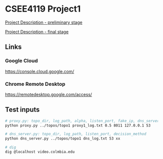 # CSEE4119 Project1

[Project Description - preliminary stage](https://docs.google.com/document/d/18YFVuQHE5dwW3Ue5-ktfpa5MmVE0ax4YKQr-tbDAwsY/edit#heading=h.k7og163d2a56)

[Project Description - final stage](https://docs.google.com/document/d/1anqMmGCMh6pzcxaMjMBWdeaXXtU62feKaL488p27mn0/edit#heading=h.k7og163d2a56)

## Links

### Google Cloud

<https://console.cloud.google.com/>

### Chrome Remote Desktop

<https://remotedesktop.google.com/access/>

## Test inputs

```bash
# proxy.py: topo_dir, log_path, alpha, listen_port, fake_ip, dns_server_port
python proxy.py ../topos/topo1 proxy1_log.txt 0.5 8011 127.0.0.1 53

# dns_server.py: topo_dir, log_path, listen_port, decision_method
python dns_server.py ../topos/topo1 dns_log.txt 53 xx

# dig
dig @localhost video.colmbia.edu
```